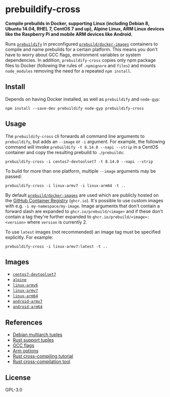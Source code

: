 # prebuildify-cross

**Compile prebuilds in Docker, supporting Linux (including Debian 8, Ubuntu 14.04, RHEL 7, CentOS 7 and up), Alpine Linux, ARM Linux devices like the Raspberry Pi and mobile ARM devices like Android.**

Runs [`prebuildify`](https://github.com/mafintosh/prebuildify) in preconfigured [`prebuild/docker-images`](https://github.com/prebuild/docker-images) containers to compile and name prebuilds for a certain platform. This means you don't have to worry about GCC flags, environment variables or system dependencies. In addition, `prebuildify-cross` copies only npm package files to Docker (following the rules of `.npmignore` and `files`) and mounts `node_modules` removing the need for a repeated `npm install`.

## Install

Depends on having Docker installed, as well as `prebuildify` and `node-gyp`:

```
npm install --save-dev prebuildify node-gyp prebuildify-cross
```

## Usage

The `prebuildify-cross` cli forwards all command line arguments to `prebuildify`, but adds an `--image` or `-i` argument. For example, the following command will invoke `prebuildify -t 8.14.0 --napi --strip` in a CentOS container and copy the resulting prebuild to `./prebuilds`:

```
prebuildify-cross -i centos7-devtoolset7 -t 8.14.0 --napi --strip
```

To build for more than one platform, multiple `--image` arguments may be passed:

```
prebuildify-cross -i linux-armv7 -i linux-arm64 -t ..
```

By default [`prebuild/docker-images`](https://github.com/prebuild/docker-images) are used which are publicly hosted on the [GitHub Container Registry](https://docs.github.com/en/packages/working-with-a-github-packages-registry/working-with-the-container-registry) (`ghcr.io`). It's possible to use custom images with e.g. `-i my-namespace/my-image`. Image arguments that don't contain a forward slash are expanded to `ghcr.io/prebuild/<image>` and if these don't contain a tag they're further expanded to `ghcr.io/prebuild/<image>:<version>` where `version` is currently 2.

To use `latest` images (not recommended) an image tag must be specified explicitly. For example:

```
prebuildify-cross -i linux-armv7:latest -t ..
```

## Images

- [`centos7-devtoolset7`](https://github.com/prebuild/docker-images#centos7-devtoolset7)
- [`alpine`](https://github.com/prebuild/docker-images#alpine)
- [`linux-armv6`](https://github.com/prebuild/docker-images#linux-armv6)
- [`linux-armv7`](https://github.com/prebuild/docker-images#linux-armv7)
- [`linux-arm64`](https://github.com/prebuild/docker-images#linux-arm64)
- [`android-armv7`](https://github.com/prebuild/docker-images#android-armv7)
- [`android-arm64`](https://github.com/prebuild/docker-images#android-arm64)

## References

- [Debian multiarch tuples](https://wiki.debian.org/Multiarch/Tuples)
- [Rust support tuples](https://forge.rust-lang.org/platform-support.html)
- [GCC flags](https://stackoverflow.com/questions/16044020/gcc-and-linking-environment-variables-and-flags)
- [Arm options](https://gcc.gnu.org/onlinedocs/gcc/ARM-Options.html)
- [Rust cross-compiling tutorial](https://github.com/japaric/rust-cross)
- [Rust cross-compilation tool](https://github.com/rust-embedded/cross)

## License

GPL-3.0
